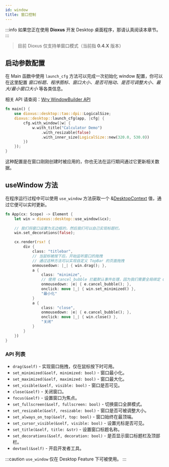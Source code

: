 ```yaml
---
id: window
title: 窗口控制
---
```


:::info
如果您正在使用 **Dioxus** 开发 Desktop 桌面程序，那请认真阅读本章节。
:::

> 目前 Dioxus 仅支持单窗口模式（当前指 **0.4.X** 版本）

## 启动参数配置

在 Main 函数中使用 `launch_cfg` 方法可以完成一次初始化 window 配置，你可以在这里配置 *窗口标题、程序图标、窗口大小、是否可拖动、是否可调整大小、最大/最小窗口大小* 等各类信息。

相关 API 请查阅：[Wry WindowBuilder API](https://docs.rs/wry/0.15.1/wry/application/window/struct.WindowBuilder.html)

```rust
fn main() {
    use dioxus::desktop::tao::dpi::LogicalSize;
    dioxus::desktop::launch_cfg(app, |cfg| {
        cfg.with_window(|w| {
            w.with_title("Calculator Demo")
                .with_resizable(false)
                .with_inner_size(LogicalSize::new(320.0, 530.0))
        })
    });
}
```

这种配置是在窗口刚刚创建时被应用的，你也无法在运行期间通过它更新相关数据。

## useWindow 方法

在程序运行过程中可以使用 `use_window` 方法获取一个 &[DesktopContext](https://docs.rs/dioxus-desktop/0.2.2/dioxus_desktop/struct.DesktopContext.html) 值，通过它便可以实时更新。

```rust
fn App(cx: Scope) -> Element {
    let win = dioxus::desktop::use_window(&cx);
    
    // 我们将窗口设置为无边框的，然后我们可以自己实现标题栏。
    win.set_decorations(false);

    cx.render(rsx! {
        div {
            class: "titlebar",
            // 当鼠标被按下后，开始监听窗口的拖拽
            // 通过这种方法可以实现自定义 TopBar 的页面拖拽
            onmousedown: |_| { win.drag(); },
            a {
                class: "minimize",
                // 使用 cancel_bubble 拦截默认事件处理，因为我们需要全局绑定 drag
                onmousedown: |e| { e.cancel_bubble(); },
                onclick: move |_| { win.set_minimized() },
                "最小化"
            }
            a {
                class: "close",
                onmousedown: |e| { e.cancel_bubble(); },
                onclick: move |_| { win.close() },
                "关闭"
            }
        }
    })
}
```

### API 列表

- `drag(&self)` - 实现窗口拖拽，仅在鼠标按下时可用。
- `set_minimized(&self, minimized: bool)` - 窗口最小化。
- `set_maximized(&self, maximized: bool)` - 窗口最大化。
- `set_visible(&self, visible: bool)` - 窗口是否可见。
- `close(&self)` - 关闭窗口。
- `focus(&self)` - 设置窗口为焦点。
- `set_fullscreen(&self, fullscreen: bool)` - 切换窗口全屏模式。
- `set_resizable(&self, resizable: bool)` - 窗口是否可被调整大小。
- `set_always_on_top(&self, top: bool)` - 窗口始终在最顶端。
- `set_cursor_visible(&self, visible: bool)` - 设置光标是否可见。
- `set_title(&self, title: &str)` - 设置窗口标题名称。
- `set_decorations(&self, decoration: bool)` - 是否显示窗口标题栏及顶部栏。
- `devtool(&self)` - 开启开发者工具。

:::caution
`use_window` 仅在 Desktop Feature 下可被使用。
:::